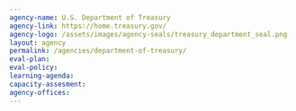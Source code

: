 ```yaml
---
agency-name: U.S. Department of Treasury
agency-link: https://home.treasury.gov/
agency-logo: /assets/images/agency-seals/treasury_department_seal.png
layout: agency
permalink: /agencies/department-of-treasury/
eval-plan:
eval-policy:
learning-agenda:
capacity-assesment:
agency-offices:
---
```

